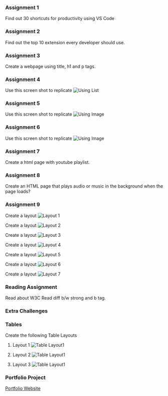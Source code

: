 ### Assignment 1

Find out 30 shortcuts for productivity using VS Code

### Assignment 2

Find out the top 10 extension every developer should use.

### Assignment 3

Create a webpage using title, h1 and p tags.

### Assignment 4

Use this screen shot to replicate
![Using List](/Assets/chapter3_list_assignment.png)

### Assignment 5

Use this screen shot to replicate
![Using Image](/Assets/chapter5_Images.png)

### Assignment 6

Use this screen shot to replicate
![Using Image](/Assets/chapter7.png)

### Assignment 7
Create a html page with youtube playlist.

### Assignment 8
Create an HTML page that plays audio or music in the background when the page loads?

### Assignment 9

Create a layout
![Layout 1](/Assets/layouts/Invitation.JPG)

Create a layout
![Layout 2](/Assets/layouts/Landing-Page.JPG)

Create a layout
![Layout 3](/Assets/layouts/Layout-1.JPG)

Create a layout
![Layout 4](/Assets/layouts/Layout-2.JPG)

Create a layout
![Layout 5](/Assets/layouts/Layout-3.JPG)

Create a layout
![Layout 6](/Assets/layouts/Layout-4.JPG)

Create a layout
![Layout 7](/Assets/layouts/Layout-5.JPG)



### Reading Assignment

Read about W3C
Read diff b/w strong and b tag.

### Extra Challenges

### Tables
Create the following Table Layouts

1.  Layout 1
![Table Layout1](/Assets/tables_layout/Layout_1.png)

2.  Layout 2
![Table Layout1](/Assets/tables_layout/Layout_2.png)

3.  Layout 3
![Table Layout1](/Assets/tables_layout/Layout_3.png)


### Portfolio Project

[Portfolio Website](https://www.youtube.com/watch?v=ldwlOzRvYOU&ab_channel=HowtoBecomeaDeveloper)